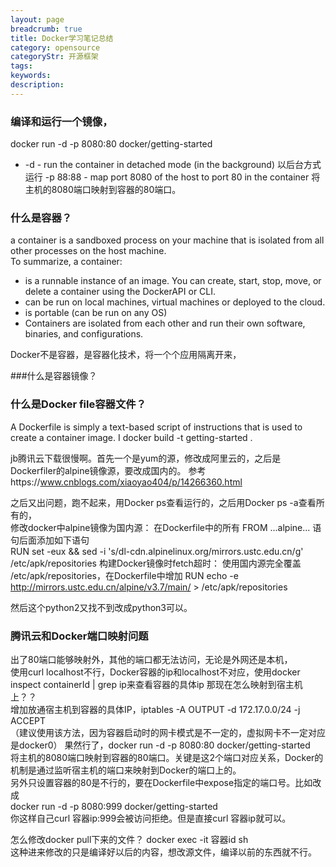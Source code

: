 ```yaml
---
layout: page
breadcrumb: true
title: Docker学习笔记总结
category: opensource
categoryStr: 开源框架
tags:
keywords:
description:
---
```



### 编译和运行一个镜像，
docker run -d -p 8080:80 docker/getting-started
* -d - run the container in detached mode (in the background)
  以后台方式运行
  -p 88:88 - map port 8080 of the host to port 80 in the container
  将主机的8080端口映射到容器的80端口。

### 什么是容器？  
a container is a sandboxed process on your machine that is isolated from all other processes on the host machine.  
To summarize, a container:
* is a runnable instance of an image. You can create, start, stop, move, or delete a container using the DockerAPI or CLI.
* can be run on local machines, virtual machines or deployed to the cloud.
* is portable (can be run on any OS)
* Containers are isolated from each other and run their own software, binaries, and configurations.

Docker不是容器，是容器化技术，将一个个应用隔离开来，

###什么是容器镜像？

### 什么是Docker file容器文件？
A Dockerfile is simply a text-based script of instructions that is used to create a container image. I
docker build -t getting-started .

jb腾讯云下载很慢啊。首先一个是yum的源，修改成阿里云的，之后是Dockerfiler的alpine镜像源，要改成国内的。
参考https://www.cnblogs.com/xiaoyao404/p/14266360.html

之后又出问题，跑不起来，用Docker ps查看运行的，之后用Docker ps -a查看所有的，  
修改docker中alpine镜像为国内源： 
在Dockerfile中的所有 FROM ...alpine... 语句后面添加如下语句  
RUN set -eux && sed -i 's/dl-cdn.alpinelinux.org/mirrors.ustc.edu.cn/g' /etc/apk/repositories
构建Docker镜像时fetch超时：
使用国内源完全覆盖 /etc/apk/repositories，在Dockerfile中增加
RUN echo -e http://mirrors.ustc.edu.cn/alpine/v3.7/main/ > /etc/apk/repositories

然后这个python2又找不到改成python3可以。

### 腾讯云和Docker端口映射问题  
出了80端口能够映射外，其他的端口都无法访问，无论是外网还是本机，  
使用curl localhost不行，Docker容器的ip和localhost不对应，使用docker inspect containerId | grep ip来查看容器的具体ip
那现在怎么映射到宿主机上？？  
增加放通宿主机到容器的具体IP，iptables -A OUTPUT -d 172.17.0.0/24 -j ACCEPT  
（建议使用该方法，因为容器启动时的网卡模式是不一定的，虚拟网卡不一定对应是docker0）
果然行了，docker run -d -p 8080:80 docker/getting-started  
将主机的8080端口映射到容器的80端口。关键是这2个端口对应关系，Docker的机制是通过监听宿主机的端口来映射到Docker的端口上的。  
另外只设置容器的80是不行的，要在Dockerfile中expose指定的端口号。比如改成  
docker run -d -p 8080:999 docker/getting-started  
你这样自己curl 容器ip:999会被访问拒绝。但是直接curl 容器ip就可以。  

怎么修改docker pull下来的文件？
docker exec -it 容器id sh  
这种进来修改的只是编译好以后的内容，想改源文件，编译以前的东西就不行。  











